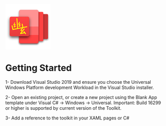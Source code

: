 ![logo](/images/logo.png)

# Getting Started

1- Download Visual Studio 2019 and ensure you choose the Universal Windows Platform development Workload in the Visual Studio installer.

2- Open an existing project, or create a new project using the Blank App template under Visual C# -> Windows -> Universal. Important: Build 16299 or higher is supported by current version of the Toolkit.

3- Add a reference to the toolkit in your XAML pages or C#

<!-- 
XAML
xmlns:controls="using:Microsoft.Toolkit.Uwp.UI.Controls"

In your C# page, add the namespaces to the toolkit:
c#
using Microsoft.Toolkit.Uwp;
You can copy and paste code snippets for each feature from the Toolkit Sample App.


Testing Code Snippet

[!code-csharp[EdgeTappedListViewEventArgs](../../Yugen.Toolkit/Yugen.Toolkit.Uwp.Controls/Collections/EdgeTappedListViewEventArgs.cs)] -->

